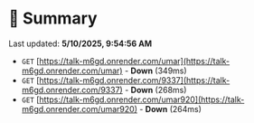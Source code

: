# 📖 Summary
Last updated: **5/10/2025, 9:54:56 AM**

- `GET` [https://talk-m6gd.onrender.com/umar](https://talk-m6gd.onrender.com/umar) - **Down** (349ms)
- `GET` [https://talk-m6gd.onrender.com/9337](https://talk-m6gd.onrender.com/9337) - **Down** (268ms)
- `GET` [https://talk-m6gd.onrender.com/umar920](https://talk-m6gd.onrender.com/umar920) - **Down** (264ms)
